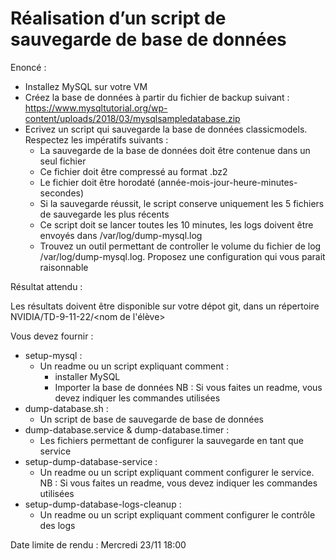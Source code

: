 
# Réalisation d’un script de sauvegarde de base de données

Enoncé :

* Installez MySQL sur votre VM
* Créez la base de données à partir du fichier de backup suivant : <https://www.mysqltutorial.org/wp-content/uploads/2018/03/mysqlsampledatabase.zip>
* Ecrivez un script qui sauvegarde la base de données classicmodels. Respectez les impératifs suivants :
  * La sauvegarde de la base de données doit être contenue dans un seul fichier
  * Ce fichier doit être compressé au format .bz2
  * Le fichier doit être horodaté (année-mois-jour-heure-minutes-secondes)
  * Si la sauvegarde réussit, le script conserve uniquement les 5 fichiers de sauvegarde les plus récents
  * Ce script doit se lancer toutes les 10 minutes, les logs doivent être envoyés dans /var/log/dump-mysql.log
  * Trouvez un outil permettant de controller le volume du fichier de log /var/log/dump-mysql.log. Proposez une configuration qui vous parait raisonnable

Résultat attendu :

Les résultats doivent être disponible sur votre dépot git, dans un répertoire NVIDIA/TD-9-11-22/\<nom de l'élève>

Vous devez fournir :

* setup-mysql :
  * Un readme ou un script expliquant comment :
    * installer MySQL
    * Importer la base de données
      NB : Si vous faites un readme, vous devez indiquer les commandes utilisées
* dump-database.sh :
  * Un script de base de sauvegarde de base de données
* dump-database.service & dump-database.timer :
  * Les fichiers permettant de configurer la sauvegarde en tant que service
* setup-dump-database-service :
  * Un readme ou un script expliquant comment configurer le service. NB : Si vous faites un readme, vous devez indiquer les commandes utilisées
* setup-dump-database-logs-cleanup :
  * Un readme ou un script expliquant comment configurer le contrôle des logs

Date limite de rendu : Mercredi 23/11 18:00
